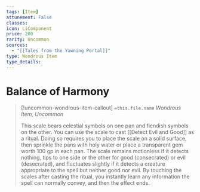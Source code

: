 ```yaml
---
tags: [Item]
attunement: False
classes: 
icon: LiComponent
price: 200
rarity: Uncommon
sources:
  - "[[Tales from the Yawning Portal]]"
type: Wondrous Item
type_details: 
---
```

# Balance of Harmony
>[!uncommon-wondrous-item-callout] `=this.file.name`
>*Wondrous Item, Uncommon*
>
>This scale bears celestial symbols on one pan and fiendish symbols on the other. You can use the scale to cast [[Detect Evil and Good]] as a ritual. Doing so requires you to place the scale on a solid surface, then sprinkle the pans with holy water or place a transparent gem worth 100 gp in each pan. The scale remains motionless if it detects nothing, tips to one side or the other for good (consecrated) or evil (desecrated), and fluctuates slightly if it detects a creature appropriate to the spell but neither good nor evil. By touching the scales after casting the ritual, you instantly learn any information the spell can normally convey, and then the effect ends.
>
>
